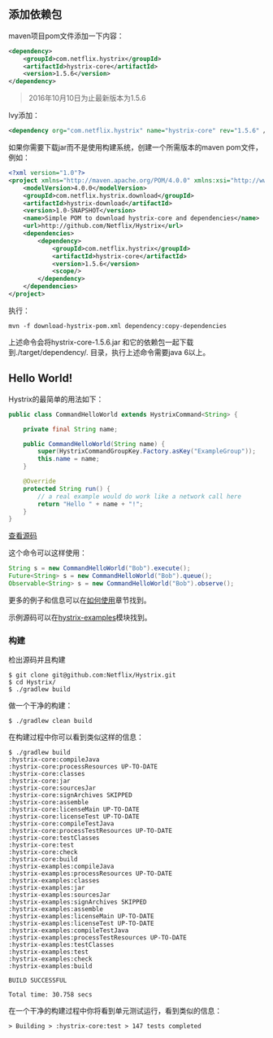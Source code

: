 <!-- toc -->
## 添加依赖包

maven项目pom文件添加一下内容：

```xml
<dependency>
    <groupId>com.netflix.hystrix</groupId>
    <artifactId>hystrix-core</artifactId>
    <version>1.5.6</version>
</dependency>
```

> 2016年10月10日为止最新版本为1.5.6

lvy添加：

```xml
<dependency org="com.netflix.hystrix" name="hystrix-core" rev="1.5.6" />
```

如果你需要下载jar而不是使用构建系统，创建一个所需版本的maven pom文件，例如：

```xml
<?xml version="1.0"?>
<project xmlns="http://maven.apache.org/POM/4.0.0" xmlns:xsi="http://www.w3.org/2001/XMLSchema-instance" xsi:schemaLocation="http://maven.apache.org/POM/4.0.0 http://maven.apache.org/xsd/maven-4.0.0.xsd">
    <modelVersion>4.0.0</modelVersion>
    <groupId>com.netflix.hystrix.download</groupId>
    <artifactId>hystrix-download</artifactId>
    <version>1.0-SNAPSHOT</version>
    <name>Simple POM to download hystrix-core and dependencies</name>
    <url>http://github.com/Netflix/Hystrix</url>
    <dependencies>
        <dependency>
            <groupId>com.netflix.hystrix</groupId>
            <artifactId>hystrix-core</artifactId>
            <version>1.5.6</version>
            <scope/>
        </dependency>
    </dependencies>
</project>
```

执行：

```shell
mvn -f download-hystrix-pom.xml dependency:copy-dependencies
```

上述命令会将hystrix-core-1.5.6.jar 和它的依赖包一起下载到./target/dependency/. 目录，执行上述命令需要java 6以上。

## Hello World!

Hystrix的最简单的用法如下：

```java
public class CommandHelloWorld extends HystrixCommand<String> {

    private final String name;

    public CommandHelloWorld(String name) {
        super(HystrixCommandGroupKey.Factory.asKey("ExampleGroup"));
        this.name = name;
    }

    @Override
    protected String run() {
        // a real example would do work like a network call here
        return "Hello " + name + "!";
    }
}
```

[查看源码](https://github.com/Netflix/Hystrix/blob/master/hystrix-examples/src/main/java/com/netflix/hystrix/examples/basic/CommandHelloWorld.java)

这个命令可以这样使用：

```java
String s = new CommandHelloWorld("Bob").execute();
Future<String> s = new CommandHelloWorld("Bob").queue();
Observable<String> s = new CommandHelloWorld("Bob").observe();
```

更多的例子和信息可以在[如何使用](use.md)章节找到。

示例源码可以在[hystrix-examples](https://github.com/Netflix/Hystrix/tree/master/hystrix-examples/src/main/java/com/netflix/hystrix/examples)模块找到。

### 构建

检出源码并且构建

```shell
$ git clone git@github.com:Netflix/Hystrix.git
$ cd Hystrix/
$ ./gradlew build
```

做一个干净的构建：

```shell
$ ./gradlew clean build
```

在构建过程中你可以看到类似这样的信息：
```console
$ ./gradlew build
:hystrix-core:compileJava
:hystrix-core:processResources UP-TO-DATE
:hystrix-core:classes
:hystrix-core:jar
:hystrix-core:sourcesJar
:hystrix-core:signArchives SKIPPED
:hystrix-core:assemble
:hystrix-core:licenseMain UP-TO-DATE
:hystrix-core:licenseTest UP-TO-DATE
:hystrix-core:compileTestJava
:hystrix-core:processTestResources UP-TO-DATE
:hystrix-core:testClasses
:hystrix-core:test
:hystrix-core:check
:hystrix-core:build
:hystrix-examples:compileJava
:hystrix-examples:processResources UP-TO-DATE
:hystrix-examples:classes
:hystrix-examples:jar
:hystrix-examples:sourcesJar
:hystrix-examples:signArchives SKIPPED
:hystrix-examples:assemble
:hystrix-examples:licenseMain UP-TO-DATE
:hystrix-examples:licenseTest UP-TO-DATE
:hystrix-examples:compileTestJava
:hystrix-examples:processTestResources UP-TO-DATE
:hystrix-examples:testClasses
:hystrix-examples:test
:hystrix-examples:check
:hystrix-examples:build

BUILD SUCCESSFUL

Total time: 30.758 secs
```

在一个干净的构建过程中你将看到单元测试运行，看到类似的信息：
```shell
> Building > :hystrix-core:test > 147 tests completed
```